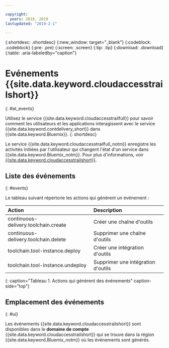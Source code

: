 ```yaml
---

copyright:
  years: 2018, 2019
lastupdated: "2019-2-1"

---
```


{:shortdesc: .shortdesc}
{:new_window: target="_blank"}
{:codeblock: .codeblock}
{:pre: .pre}
{:screen: .screen}
{:tip: .tip}
{:download: .download}
{:table: .aria-labeledby="caption"}

<!-- Name your file `at-events.md` and include it in the Reference nav group in your toc file. -->

# Evénements {{site.data.keyword.cloudaccesstrailshort}}
{: #at_events}

Utilisez le service {{site.data.keyword.cloudaccesstrailfull}} pour savoir comment les utilisateurs et les applications interagissent avec le service {{site.data.keyword.contdelivery_short}} dans {{site.data.keyword.Bluemix}}. 
{: shortdesc}

Le service {{site.data.keyword.cloudaccesstrailfull_notm}} enregistre les activités initiées par l'utilisateur qui changent l'état d'un service dans {{site.data.keyword.Bluemix_notm}}. Pour plus d'informations, voir [{{site.data.keyword.cloudaccesstrailshort}}](/docs/services/cloud-activity-tracker?topic=cloud-activity-tracker-getting-started-with-cla).

<!-- You can create different sections to group events by area. -->

## Liste des événements
{: #events}

Le tableau suivant répertorie les actions qui génèrent un événement :

| Action | Description | 
|:-----------------|:-----------------|
| continuous-delivery.toolchain.create | Créer une chaîne d'outils | 
| continuous-delivery.toolchain.delete | Supprimer une chaîne d'outils |
| toolchain.tool-instance.deploy | Créer une intégration d'outils |
| toolchain.tool-instance.undeploy | Supprimer une intégration d'outils |
{: caption="Tableau 1. Actions qui génèrent des événements" caption-side="top"}

## Emplacement des événements
{: #ui}

<!-- Option 2: Add the following sentence if your service sends events to the account domain. -->

Les événements {{site.data.keyword.cloudaccesstrailshort}} sont disponibles dans le **domaine de compte** {{site.data.keyword.cloudaccesstrailshort}} qui se trouve dans la région {{site.data.keyword.Bluemix_notm}} où les événements sont générés.
